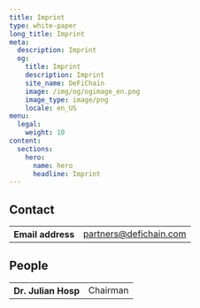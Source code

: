 ```yaml
---
title: Imprint
type: white-paper
long_title: Imprint
meta:
  description: Imprint
  og:
    title: Imprint
    description: Imprint
    site_name: DeFiChain
    image: /img/og/ogimage_en.png
    image_type: image/png
    locale: en_US
menu:
  legal:
    weight: 10
content:
  sections:
    hero:
      name: hero
      headline: Imprint
---
```


<!-- ## DeFiChain Foundation

<table>
  <tr>
    <th>Country of Registration</th>
    <td>Singapore</td>
  </tr>
  <tr>
    <th>UEN</th>
    <td>201937328C</td>
  </tr>
  <tr>
    <th>Address</th>
    <td>
      7 Temasek Boulevard<br>
      #12-07 Suntec Tower One<br>
      Singapore 038987
    </td>
  </tr>
</table> -->

## Contact

<table>
  <tr>
    <th>Email address</th>
    <td><a href="mailto:partners@defichain.com">partners@defichain.com</a></td>
  </tr>
</table>

## People

<table>
  <tr>
    <th>Dr. Julian Hosp</th>
    <td>Chairman</td>
  </tr>
</table>